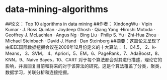 # data-mining-algorithms
##论文： Top 10 algorithms in data mining 
##作者： XindongWu · Vipin Kumar · J. Ross Quinlan · Joydeep Ghosh · Qiang Yang ·Hiroshi Motoda · Geoffrey J. McLachlan · Angus Ng · Bing Liu · Philip S. Yu · 
Zhi-Hua Zhou · Michael Steinbach · David J. Hand · Dan Steinberg
##摘要：这篇论文呈现了由IEEE国际数据挖掘会议在2006年12月份定义的十大算法：
1、C4.5， 2、k-Means， 3、SVM， 4、Apriori，5、EM，6、PageRank，7、AdaBoost，8、KNN，9、Naive Bayes，10、CART 
对于每个算法都会对其进行描述，理论它的影响，并且回复目前和将来的对于该算法的研究。这是个算法覆盖了分类，聚类，数据学习，关联分析和连接挖掘。
